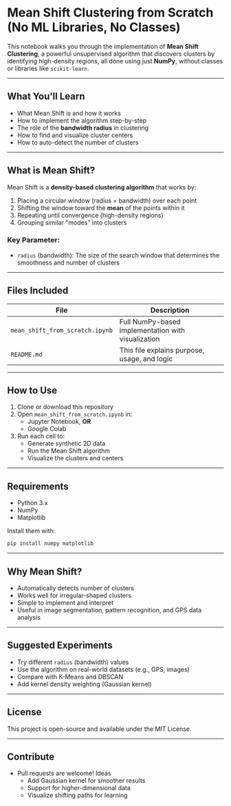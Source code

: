 # Mean Shift Clustering from Scratch (No ML Libraries, No Classes)

This notebook walks you through the implementation of **Mean Shift Clustering**, a powerful unsupervised algorithm that discovers clusters by identifying high-density regions, all done using just **NumPy**, without classes or libraries like `scikit-learn`.

---

## What You'll Learn

- What Mean Shift is and how it works
- How to implement the algorithm step-by-step
- The role of the **bandwidth radius** in clustering
- How to find and visualize cluster centers
- How to auto-detect the number of clusters

---

## What is Mean Shift?

Mean Shift is a **density-based clustering algorithm** that works by:
1. Placing a circular window (radius = bandwidth) over each point
2. Shifting the window toward the **mean** of the points within it
3. Repeating until convergence (high-density regions)
4. Grouping similar "modes" into clusters

### Key Parameter:
- `radius` (bandwidth): The size of the search window that determines the smoothness and number of clusters

---

## Files Included

| File                          | Description                                           |
|-------------------------------|-------------------------------------------------------|
| `mean_shift_from_scratch.ipynb` | Full NumPy-based implementation with visualization |
| `README.md`                   | This file explains purpose, usage, and logic       |

---

## How to Use

1. Clone or download this repository
2. Open `mean_shift_from_scratch.ipynb` in:
   - Jupyter Notebook, **OR**
   - Google Colab
3. Run each cell to:
   - Generate synthetic 2D data
   - Run the Mean Shift algorithm
   - Visualize the clusters and centers

---

## Requirements

- Python 3.x
- NumPy
- Matplotlib

Install them with:

```bash
pip install numpy matplotlib
```

---

## Why Mean Shift?
* Automatically detects number of clusters
* Works well for irregular-shaped clusters
* Simple to implement and interpret
* Useful in image segmentation, pattern recognition, and GPS data analysis

---

## Suggested Experiments
* Try different `radius` (bandwidth) values
* Use the algorithm on real-world datasets (e.g., GPS, images)
* Compare with K-Means and DBSCAN
* Add kernel density weighting (Gaussian kernel)

---

## License
This project is open-source and available under the MIT License.

---

## Contribute
* Pull requests are welcome! Ideas
  * Add Gaussian kernel for smoother results
  * Support for higher-dimensional data
  * Visualize shifting paths for learning
